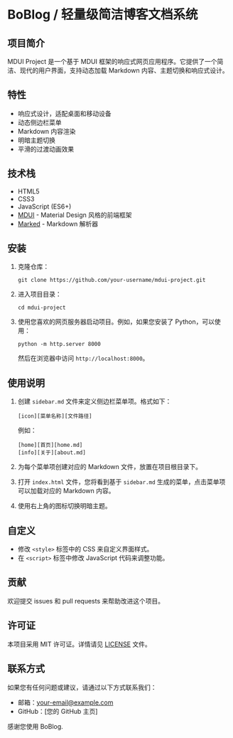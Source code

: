 # BoBlog / 轻量级简洁博客文档系统

## 项目简介

MDUI Project 是一个基于 MDUI 框架的响应式网页应用程序。它提供了一个简洁、现代的用户界面，支持动态加载 Markdown 内容、主题切换和响应式设计。

## 特性

- 响应式设计，适配桌面和移动设备
- 动态侧边栏菜单
- Markdown 内容渲染
- 明暗主题切换
- 平滑的过渡动画效果

## 技术栈

- HTML5
- CSS3
- JavaScript (ES6+)
- [MDUI](https://www.mdui.org/) - Material Design 风格的前端框架
- [Marked](https://marked.js.org/) - Markdown 解析器

## 安装

1. 克隆仓库：
   ```
   git clone https://github.com/your-username/mdui-project.git
   ```
2. 进入项目目录：
   ```
   cd mdui-project
   ```
3. 使用您喜欢的网页服务器启动项目。例如，如果您安装了 Python，可以使用：
   ```
   python -m http.server 8000
   ```
   然后在浏览器中访问 `http://localhost:8000`。

## 使用说明

1. 创建 `sidebar.md` 文件来定义侧边栏菜单项。格式如下：
   ```
   [icon][菜单名称][文件路径]
   ```
   例如：
   ```
   [home][首页][home.md]
   [info][关于][about.md]
   ```

2. 为每个菜单项创建对应的 Markdown 文件，放置在项目根目录下。

3. 打开 `index.html` 文件，您将看到基于 `sidebar.md` 生成的菜单，点击菜单项可以加载对应的 Markdown 内容。

4. 使用右上角的图标切换明暗主题。

## 自定义

- 修改 `<style>` 标签中的 CSS 来自定义界面样式。
- 在 `<script>` 标签中修改 JavaScript 代码来调整功能。

## 贡献

欢迎提交 issues 和 pull requests 来帮助改进这个项目。

## 许可证

本项目采用 MIT 许可证。详情请见 [LICENSE](LICENSE) 文件。

## 联系方式

如果您有任何问题或建议，请通过以下方式联系我们：

- 邮箱：your-email@example.com
- GitHub：[您的 GitHub 主页]

感谢您使用 BoBlog.
